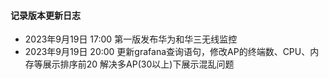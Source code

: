 #### 记录版本更新日志

- 2023年9月19日 17:00 第一版发布华为和华三无线监控
- 2023年9月19日 20:00 更新grafana查询语句，修改AP的终端数、CPU、内存等展示排序前20 解决多AP(30以上)下展示混乱问题